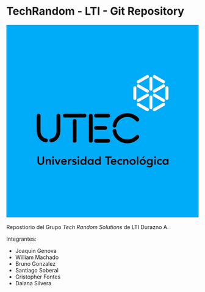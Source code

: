 # TechRandom - LTI - Git Repository

![UTEC](./images/UTEC_Icon.jpg)

Repostiorio del Grupo *Tech Random Solutions* de LTI Durazno A.

Integrantes:

- Joaquin Genova
- William Machado
- Bruno Gonzalez
- Santiago Soberal
- Cristopher Fontes
- Daiana Silvera

